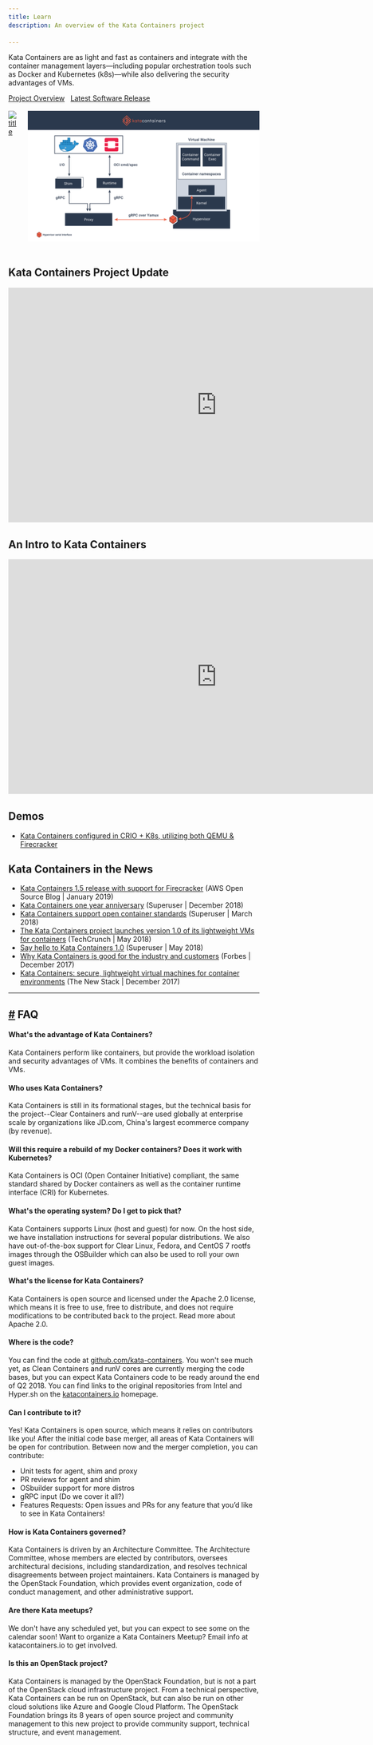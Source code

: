 ```yaml
---
title: Learn
description: An overview of the Kata Containers project

---
```


<p>Kata Containers are as light and fast as containers and integrate with the container management layers—including popular orchestration tools such as Docker and Kubernetes (k8s)—while also delivering the security advantages of VMs.</p>
<div class="columns">
  <div class="column"><a href="https://github.com/kata-containers/" class="button is-primary is-rounded">Project Overview</a>&nbsp;&nbsp;&nbsp;<a href="https://github.com/kata-containers/runtime/releases" class="button is-primary is-rounded">Latest Software Release</a><br/><br/>  
  </div>
</div>

<div class="columns">
  <div class="column">

  <a href="/images/Airship_Diagram_SimplifiedArchitecture.jpg" target="_blank">
    <img
      src="/images/Airship_Diagram_SimplifiedArchitecture.jpg"
      alt="title"
    />
  </a>

  </div>
  
  <div class="column">
  <a href="../.vuepress/theme/images/kata-explained1@2x.png" target="_blank">
    <img
      src="../.vuepress/theme/images/kata-explained1@2x.png"
      alt="title"
    />
  </a>

  </div>
</div>

<br>

## Kata Containers Project Update

<div class="video-wrapper">
  <iframe width="835 px" height="469.687 px" src="https://www.youtube.com/embed/pIODZrnqMDU" frameborder="0" allow="accelerometer; autoplay; encrypted-media; gyroscope; picture-in-picture" allowfullscreen></iframe>
</div>


## An Intro to Kata Containers

<div class="video-wrapper">
  <iframe width="835 px" height="469.687 px" src="https://www.youtube.com/embed/4gmLXyMeYWI" frameborder="0" allow="accelerometer; autoplay; encrypted-media; gyroscope; picture-in-picture" allowfullscreen></iframe>
</div>


## Demos

+ [Kata Containers configured in CRIO + K8s, utilizing both QEMU & Firecracker](https://asciinema.org/a/219790)

## Kata Containers in the News


+ [Kata Containers 1.5 release with support for Firecracker](https://aws.amazon.com/blogs/opensource/kata-containers-1-5-firecracker-support/) (AWS Open Source Blog | January 2019)
+ [Kata Containers one year anniversary](https://superuser.openstack.org/articles/kata-one-year-anniversary/) (Superuser | December 2018)
+ [Kata Containers support open container standards](https://superuser.openstack.org/articles/openstack-foundation-joins-open-container-initiative-kata/) (Superuser | March 2018)
+ [The Kata Containers project launches version 1.0 of its lightweight VMs for containers](https://techcrunch.com/2018/05/22/the-kata-containers-project-hits-1-0/) (TechCrunch | May 2018)
+ [Say hello to Kata Containers 1.0](https://superuser.openstack.org/articles/kata-containers-1-0/) (Superuser | May 2018)
+ [Why Kata Containers is good for the industry and customers](https://www.forbes.com/sites/janakirammsv/2017/12/11/why-kata-containers-is-good-for-the-industry-and-customers/#509177e7449e) (Forbes | December 2017)
+ [Kata Containers: secure, lightweight virtual machines for container environments](https://thenewstack.io/kata-containers-secure-lightweight-virtual-machines-container-environments/) (The New Stack | December 2017)

___

<h2 id="faq" class="h2_primary_dark"><a href="#faq" aria-hidden="true" class="header-anchor">#</a> FAQ</h2>


#### What's the advantage of Kata Containers?
Kata Containers perform like containers, but provide the workload isolation and security advantages of VMs. It combines the benefits of containers and VMs.


#### Who uses Kata Containers?
Kata Containers is still in its formational stages, but the technical basis for the project--Clear Containers and runV--are used globally at enterprise scale by organizations like JD.com, China's largest ecommerce company (by revenue).


#### Will this require a rebuild of my Docker containers? Does it work with Kubernetes?
Kata Containers is OCI (Open Container Initiative) compliant, the same standard shared by Docker containers as well as the container runtime interface (CRI) for Kubernetes.


#### What's the operating system? Do I get to pick that?
Kata Containers supports Linux (host and guest) for now. On the host side, we have installation instructions for several popular distributions. We also have out-of-the-box support for Clear Linux, Fedora, and CentOS 7 rootfs images through the OSBuilder which can also be used to roll your own guest images.


#### What's the license for Kata Containers?
Kata Containers is open source and licensed under the Apache 2.0 license, which means it is free to use, free to distribute, and does not require modifications to be contributed back to the project. Read more about Apache 2.0.


#### Where is the code?
You can find the code at [github.com/kata-containers](https://github.com/kata-containers). You won't see much yet, as Clean Containers and runV cores are currently merging the code bases, but you can expect Kata Containers code to be ready around the end of Q2 2018. You can find links to the original repositories from Intel and Hyper.sh on the [katacontainers.io](https://katacontainers.io) homepage.


#### Can I contribute to it?
Yes! Kata Containers is open source, which means it relies on contributors like you! After the initial code base merger, all areas of Kata Containers will be open for contribution. Between now and the merger completion, you can contribute:
+ Unit tests for agent, shim and proxy
+ PR reviews for agent and shim
+ OSbuilder support for more distros
+ gRPC input (Do we cover it all?)
+ Features Requests: Open issues and PRs for any feature that you’d like to see in Kata Containers!



#### How is Kata Containers governed?
Kata Containers is driven by an Architecture Committee. The Architecture Committee, whose members are elected by contributors, oversees architectural decisions, including standardization, and resolves technical disagreements between project maintainers. Kata Containers is managed by the OpenStack Foundation, which provides event organization, code of conduct management, and other administrative support.


#### Are there Kata meetups?
We don't have any scheduled yet, but you can expect to see some on the calendar soon! Want to organize a Kata Containers Meetup? Email info at katacontainers.io to get involved.


#### Is this an OpenStack project?
Kata Containers is managed by the OpenStack Foundation, but is not a part of the OpenStack cloud infrastructure project. From a technical perspective, Kata Containers can be run on OpenStack, but can also be run on other cloud solutions like Azure and Google Cloud Platform. The OpenStack Foundation brings its 8 years of open source project and community management to this new project to provide community support, technical structure, and event management.

